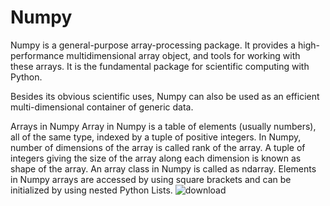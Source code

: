 # Numpy

Numpy is a general-purpose array-processing package. It provides a high-performance multidimensional array object, and tools for working with these arrays. It is the fundamental package for scientific computing with Python.

Besides its obvious scientific uses, Numpy can also be used as an efficient multi-dimensional container of generic data.

Arrays in Numpy
Array in Numpy is a table of elements (usually numbers), all of the same type, indexed by a tuple of positive integers. In Numpy, number of dimensions of the array is called rank of the array. A tuple of integers giving the size of the array along each dimension is known as shape of the array. An array class in Numpy is called as ndarray. Elements in Numpy arrays are accessed by using square brackets and can be initialized by using nested Python Lists.
![download](https://github.com/user-attachments/assets/df03406f-95f0-470d-948a-eb88aca532d5)
